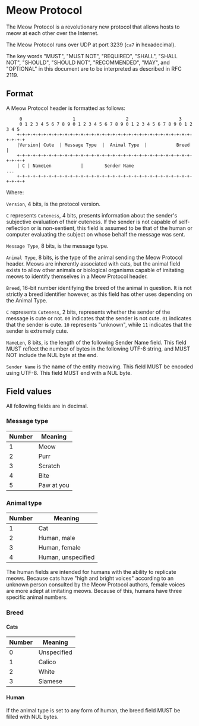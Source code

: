 # Meow Protocol

The Meow Protocol is a revolutionary new protocol that allows hosts to meow at each other over the Internet.

The Meow Protocol runs over UDP at port 3239 (`ca7` in hexadecimal).

The key words "MUST", "MUST NOT", "REQUIRED", "SHALL", "SHALL NOT", "SHOULD", "SHOULD NOT", "RECOMMENDED",  "MAY", and "OPTIONAL" in this document are to be interpreted as described in RFC 2119.

## Format

A Meow Protocol header is formatted as follows:

```
     0                   1                   2                   3
     0 1 2 3 4 5 6 7 8 9 0 1 2 3 4 5 6 7 8 9 0 1 2 3 4 5 6 7 8 9 0 1 2 3 4 5
    +-+-+-+-+-+-+-+-+-+-+-+-+-+-+-+-+-+-+-+-+-+-+-+-+-+-+-+-+-+-+-+-+-+-+-+-+
    |Version| Cute  | Message Type  |  Animal Type  |           Breed       |
    +-+-+-+-+-+-+-+-+-+-+-+-+-+-+-+-+-+-+-+-+-+-+-+-+-+-+-+-+-+-+-+-+-+-+-+-+
    | C | NameLen           |        Sender Name                          ...
    +-+-+-+-+-+-+-+-+-+-+-+-+-+-+-+-+-+-+-+-+-+-+-+-+-+-+-+-+-+-+-+-+-+-+-+-+
```

Where:

`Version`, 4 bits, is the protocol version.

`C` represents `Cuteness`, 4 bits, presents information about the sender's subjective evaluation of their cuteness. If the sender is not capable of self-reflection or is non-sentient, this field is assumed to be that of the human or computer evaluating the subject on whose behalf the message was sent.

`Message Type`, 8 bits, is the message type.

`Animal Type`, 8 bits, is the type of the animal sending the Meow Protocol header. Meows are inherently associated with cats, but the animal field exists to allow other animals or biological organisms capable of imitating meows to identify themselves in a Meow Protocol header.

`Breed`, 16-bit number identifying the breed of the animal in question. It is not strictly a breed identifier however, as this field has other uses depending on the Animal Type.

`C` represents `Cuteness`, 2 bits, represents whether the sender of the message is cute or not. `00` indicates that the sender is not cute.  `01` indicates that the sender is cute. `10` represents "unknown", while `11` indicates that the sender is extremely cute.

`NameLen`, 8 bits, is the length of the following Sender Name field. This field MUST reflect the number of bytes in the following UTF-8 string, and MUST NOT include the NUL byte at the end.

`Sender Name` is the name of the entity meowing. This field MUST be encoded using UTF-8. This field MUST end with a NUL byte.

## Field values
All following fields are in decimal.

### Message type
| Number | Meaning |
|---|---|
| 1 | Meow
| 2 | Purr
| 3 | Scratch
| 4 | Bite
| 5 | Paw at you

### Animal type
| Number | Meaning |
|---|---|
| 1 | Cat
| 2 | Human, male
| 3 | Human, female
| 4 | Human, unspecified

The human fields are intended for humans with the ability to replicate meows. Because cats have "high and bright voices" according to an unknown person consulted by the Meow Protocol authors, female voices are more adept at imitating meows. Because of this, humans have three specific animal numbers.



### Breed

#### Cats
| Number | Meaning |
|---|---|
| 0 | Unspecified |
| 1 | Calico |
| 2 | White |
| 3 | Siamese |

#### Human
If the animal type is set to any form of human, the breed field MUST be filled with NUL bytes.
